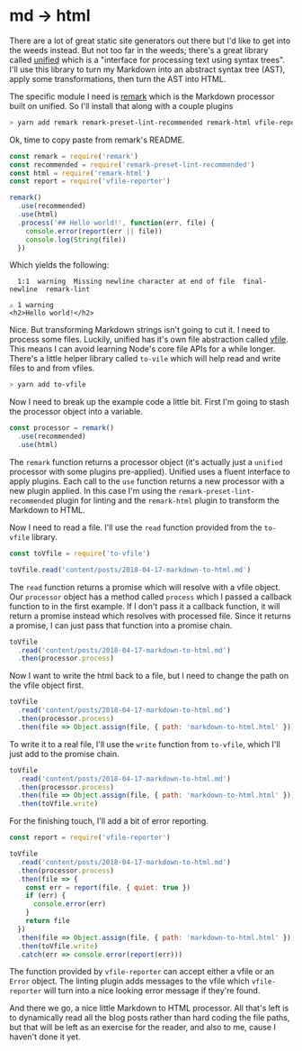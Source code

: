 # md -> html

There are a lot of great static site generators out there but I'd like to get into the weeds instead.
But not too far in the weeds; there's a great library called [unified](https://github.com/unifiedjs/unified) which is a "interface for processing text using syntax trees".
I'll use this library to turn my Markdown into an abstract syntax tree (AST), apply some transformations, then turn the AST into HTML.

The specific module I need is [remark](https://github.com/remarkjs/remark) which is the Markdown processor built on unified. So I'll install that along with a couple plugins

```bash
> yarn add remark remark-preset-lint-recommended remark-html vfile-reporter
```

Ok, time to copy paste from remark's README.

```javascript
const remark = require('remark')
const recommended = require('remark-preset-lint-recommended')
const html = require('remark-html')
const report = require('vfile-reporter')

remark()
  .use(recommended)
  .use(html)
  .process('## Hello world!', function(err, file) {
    console.error(report(err || file))
    console.log(String(file))
  })
```

Which yields the following:

```
  1:1  warning  Missing newline character at end of file  final-newline  remark-lint

⚠ 1 warning
<h2>Hello world!</h2>
```

Nice.
But transforming Markdown strings isn't going to cut it.
I need to process some files.
Luckily, unified has it's own file abstraction called [vfile](https://github.com/vfile/vfile).
This means I can avoid learning Node's core file APIs for a while longer.
There's a little helper library called `to-vile` which will help read and write files to and from vfiles.

```bash
> yarn add to-vfile
```

Now I need to break up the example code a little bit.
First I'm going to stash the processor object into a variable.

```javascript
const processor = remark()
  .use(recommended)
  .use(html)
```

The `remark` function returns a processor object (it's actually just a `unified` processor with some plugins pre-applied).
Unified uses a fluent interface to apply plugins.
Each call to the `use` function returns a new processor with a new plugin applied.
In this case I'm using the `remark-preset-lint-recommended` plugin for linting and the `remark-html` plugin to transform the Markdown to HTML.

Now I need to read a file. I'll use the `read` function provided from the `to-vfile` library.

```javascript
const toVfile = require('to-vfile')

toVfile.read('content/posts/2018-04-17-markdown-to-html.md')
```

The `read` function returns a promise which will resolve with a vfile object.
Our `processor` object has a method called `process` which I passed a callback function to in the first example.
If I don't pass it a callback function, it will return a promise instead which resolves with processed file. Since it returns a promise, I can just pass that function into a promise chain.

```javascript
toVfile
  .read('content/posts/2018-04-17-markdown-to-html.md')
  .then(processor.process)
```

Now I want to write the html back to a file, but I need to change the path on the vfile object first.

```javascript
toVfile
  .read('content/posts/2018-04-17-markdown-to-html.md')
  .then(processor.process)
  .then(file => Object.assign(file, { path: 'markdown-to-html.html' }))
```

To write it to a real file, I'll use the `write` function from `to-vfile`, which I'll just add to the promise chain.

```javascript
toVfile
  .read('content/posts/2018-04-17-markdown-to-html.md')
  .then(processor.process)
  .then(file => Object.assign(file, { path: 'markdown-to-html.html' }))
  .then(toVfile.write)
```

For the finishing touch, I'll add a bit of error reporting.

```javascript
const report = require('vfile-reporter')

toVfile
  .read('content/posts/2018-04-17-markdown-to-html.md')
  .then(processor.process)
  .then(file => {
    const err = report(file, { quiet: true })
    if (err) {
      console.error(err)
    }
    return file
  })
  .then(file => Object.assign(file, { path: 'markdown-to-html.html' }))
  .then(toVfile.write)
  .catch(err => console.error(report(err)))
```

The function provided by `vfile-reporter` can accept either a vfile or an `Error` object. The linting plugin adds messages to the vfile which `vfile-reporter` will turn into a nice looking error message if they're found.

And there we go, a nice little Markdown to HTML processor. All that's left is to dynamically read all the blog posts rather than hard coding the file paths, but that will be left as an exercise for the reader, and also to me, cause I haven't done it yet.
